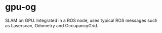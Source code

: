 gpu-og
======

SLAM on GPU. Integrated in a ROS node, uses typical ROS messages such as Laserscan, Odometry and OccupancyGrid.
